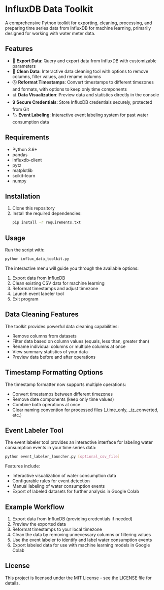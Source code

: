 # InfluxDB Data Toolkit

A comprehensive Python toolkit for exporting, cleaning, processing, and preparing time series data from InfluxDB for machine learning, primarily designed for working with water meter data.

## Features

- 🔄 **Export Data**: Query and export data from InfluxDB with customizable parameters
- 🧹 **Clean Data**: Interactive data cleaning tool with options to remove columns, filter values, and rename columns
- 🕒 **Reformat Timestamps**: Convert timestamps to different timezones and formats, with options to keep only time components
- 📊 **Data Visualization**: Preview data and statistics directly in the console
- 🔒 **Secure Credentials**: Store InfluxDB credentials securely, protected from Git
- 🏷️ **Event Labeling**: Interactive event labeling system for past water consumption data

## Requirements

- Python 3.6+
- pandas
- influxdb-client
- pytz
- matplotlib
- scikit-learn
- numpy

## Installation

1. Clone this repository
2. Install the required dependencies:
   ```bash
   pip install -r requirements.txt
   ```

## Usage

Run the script with:

```bash
python influx_data_toolkit.py
```

The interactive menu will guide you through the available options:

1. Export data from InfluxDB
2. Clean existing CSV data for machine learning
3. Reformat timestamps and adjust timezone
4. Launch event labeler tool
5. Exit program

## Data Cleaning Features

The toolkit provides powerful data cleaning capabilities:
- Remove columns from datasets
- Filter data based on column values (equals, less than, greater than)
- Rename individual columns or multiple columns at once
- View summary statistics of your data
- Preview data before and after operations

## Timestamp Formatting Options

The timestamp formatter now supports multiple operations:
- Convert timestamps between different timezones
- Remove date components (keep only time values)
- Combine both operations at once
- Clear naming convention for processed files (_time_only, _tz_converted, etc.)

## Event Labeler Tool

The event labeler tool provides an interactive interface for labeling water consumption events in your time series data:

```bash
python event_labeler_launcher.py [optional_csv_file]
```

Features include:
- Interactive visualization of water consumption data
- Configurable rules for event detection
- Manual labeling of water consumption events
- Export of labeled datasets for further analysis in Google Colab

## Example Workflow

1. Export data from InfluxDB (providing credentials if needed)
2. Preview the exported data
3. Reformat timestamps to your local timezone
4. Clean the data by removing unnecessary columns or filtering values
5. Use the event labeler to identify and label water consumption events
6. Export labeled data for use with machine learning models in Google Colab

## License

This project is licensed under the MIT License - see the LICENSE file for details.
